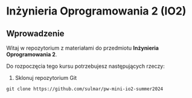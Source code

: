 # Inżynieria Oprogramowania 2 (IO2)

## Wprowadzenie

Witaj w repozytorium z materiałami do przedmiotu **Inżynieria Oprogramowania 2**.

Do rozpoczęcia tego kursu potrzebujesz następujących rzeczy:

1. Sklonuj repozytorium Git
```
git clone https://github.com/sulmar/pw-mini-io2-summer2024
```

